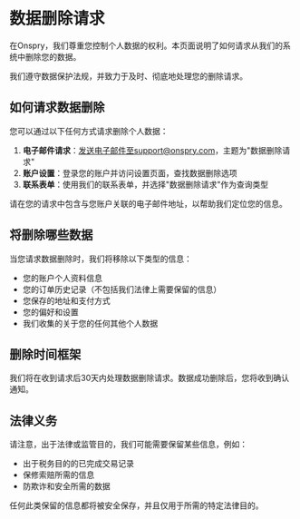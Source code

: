 # 数据删除请求

在Onspry，我们尊重您控制个人数据的权利。本页面说明了如何请求从我们的系统中删除您的数据。

我们遵守数据保护法规，并致力于及时、彻底地处理您的删除请求。

## 如何请求数据删除

您可以通过以下任何方式请求删除个人数据：

1. **电子邮件请求**：发送电子邮件至support@onspry.com，主题为"数据删除请求"
2. **账户设置**：登录您的账户并访问设置页面，查找数据删除选项
3. **联系表单**：使用我们的联系表单，并选择"数据删除请求"作为查询类型

请在您的请求中包含与您账户关联的电子邮件地址，以帮助我们定位您的信息。

## 将删除哪些数据

当您请求数据删除时，我们将移除以下类型的信息：

- 您的账户个人资料信息
- 您的订单历史记录（不包括我们法律上需要保留的信息）
- 您保存的地址和支付方式
- 您的偏好和设置
- 我们收集的关于您的任何其他个人数据

## 删除时间框架

我们将在收到请求后30天内处理数据删除请求。数据成功删除后，您将收到确认通知。

## 法律义务

请注意，出于法律或监管目的，我们可能需要保留某些信息，例如：

- 出于税务目的的已完成交易记录
- 保修索赔所需的信息
- 防欺诈和安全所需的数据

任何此类保留的信息都将被安全保存，并且仅用于所需的特定法律目的。 
